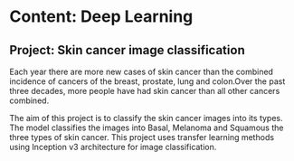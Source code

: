 #  Content: Deep Learning
## Project: Skin cancer image classification


Each year there are more new cases of skin cancer than the combined incidence of cancers of the breast, prostate, lung and colon.Over the past three decades, more people have had skin cancer than all other cancers combined.

The aim of this project is to classify the skin cancer images into its types. The model classifies the images into Basal, Melanoma and Squamous the three types of skin cancer. This project uses transfer learning methods using Inception v3 architecture for image classification.
